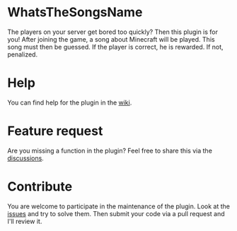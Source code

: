 # WhatsTheSongsName

The players on your server get bored too quickly? Then this plugin is for you!
After joining the game, a song about Minecraft will be played. This song must then be guessed. If the player is correct,
he is rewarded. If not, penalized.

# Help

You can find help for the plugin in the [wiki](https://github.com/JeyVDW/WhatsTheSongsName/wiki).

# Feature request

Are you missing a function in the plugin? Feel free to share this via
the [discussions](https://github.com/JeyVDW/WhatsTheSongsName/discussions/categories/ideas).

# Contribute

You are welcome to participate in the maintenance of the plugin. Look at
the [issues](https://github.com/JeyVDW/WhatsTheSongsName/issues) and try to solve them. Then submit your code via a pull
request and I'll review it.
